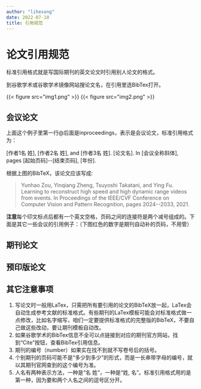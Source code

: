 ```yaml
---
author: "lihesong"
date: 2022-07-10
title: 引用规范
---
```


# 论文引用规范

标准引用格式就是写国际期刊的英文论文时引用别人论文的格式。

到谷歌学术或谷歌学术镜像网站搜论文名，在引用里选BibTex打开。

{{< figure src="img1.png" >}}
{{< figure src="img2.png" >}}


## 会议论文

上面这个例子里第一行@后面是inproceedings，表示是会议论文，标准引用格式为：

[作者1名 姓], [作者2名 姓], and [作者3名 姓]. [论文名]. In [会议全称斜体], pages [起始页码]--[结束页码], [年份]. 

根据上图的BibTeX，该论文应该写成:


> Yunhao Zou, Yinqiang Zheng, Tsuyoshi Takatani, and Ying Fu. Learning to reconstruct high speed and high dynamic range videos from events. In Proceedings of the IEEE/CVF Conference on Computer Vision and Pattern Recognition, pages 2024--2033, 2021.


**注意**每个印文标点后都有一个英文空格，页码之间的连接符是两个减号组成的。下面是其它一些会议的引用例子：（下图红色的数字是期刊自动补的页码，不用管）


## 期刊论文

## 预印版论文


## 其它注意事项

1. 写论文时一般用LaTex，只需把所有要引用的论文的BibTeX放一起，LaTex会自动生成参考文献的标准格式。有些期刊的LaTex模板可能会对标准格式做一点修改，比如名字缩写，咱们一定要提供标准格式的完整版的BibTeX，不要自己做这些改动，要让期刊模板自动改。
1. 如果谷歌学术的BibTex信息不全可以点链接到对应的期刊官方网站，找到“Cite”按钮，查看BibTex引用信息。
2. 期刊的编号（number）如果实在找不到就不写卷号后的括号。
3. 个别期刊的页码可能不是“多少到多少”的形式，而是一长串带字母的编号，就以其期刊官网查到的这个编号为准。
4. 人名有两种表示方法，一种是“名 姓”，一种是“姓, 名”。标准引用格式用的是第一种，因为要和两个人名之间的逗号区分开。

